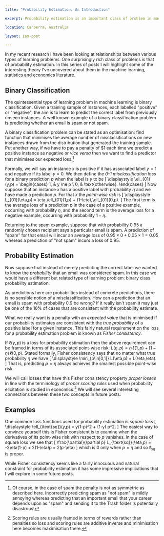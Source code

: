 ```yaml
---
title: "Probability Estimation: An Introduction"

excerpt: Probability estimation is an important class of problem in machine learning. In this, the first of a series of posts, I discuss a natural class of losses for these problems.

location: Canberra, Australia

layout: iem-post

---
```


In my recent research I have been looking at relationships between various types
of learning problems. One surprisingly rich class of problems is that of 
probability estimation. In this series of posts I will 
highlight some of the interesting theory I've uncovered about them in the
machine learning, statistics and economics literature.

Binary Classification
---------------------
The quintessential type of learning problem in machine learning is binary 
classification. Given a training sample of instances, each labelled "positive" 
or "negative", the aim is to learn to predict the correct label from previously 
unseen instances. A well known example of a binary classification problem is 
predicting whether an email is spam or not spam.

A binary classification problem can be stated as an optimisation: find 
function that minimises the average number of misclassifications on new 
instances drawn from the distribution that generated the training sample.
Put another way, if we have to pay a penalty of $1 each time we predict a 
positive instance as negative or _vice versa_ then we want to find a predictor 
that minimises our expected loss.[^1]

[^1]: Of course, in the case of spam the penalty is not as symmetric as 
described here. Incorrectly predicting spam as "not spam" is mildly annoying
whereas predicting that an important email that your career depends upon as
"spam" and sending it to the Trash folder is potentially disastrous!

Formally, we will say an instance $x$ is positive if it has associated label
$y = 1$ and negative if its label $y = 0$.
We then define the _0-1 misclassification loss_ for a binary prediction $p$
when the label is $y$ to be
\[	\displaystyle
	\ell_{01}(y,p) = 
	\begin{cases}
		1, &	y \ne p \\
		0, &	\text{otherwise}.
	\end{cases}
\]
Now suppose that an instance $x$ has a positive label with probability 
$\eta$ and we have made a prediction $p$. For that $x$ the _point-wise risk_
is
\[
	\displaystyle
	L_{01}(\eta,p) 
	= \eta\,\ell_{01}(1,p) + (1-\eta)\,\ell_{01}(0,p).
\]
The first term is the average loss of a prediction $p$ in the case of a positive 
example, occurring with probability $\eta$, and the second term is the 
average loss for a negative example, occurring with probability $1-\eta$. 

Returning to the spam example, suppose that with probability 0.95 a randomly 
chosen recipient says a particular email is spam. A prediction of "spam" for
that email will incur an average loss of $0.95\times 0 + 0.05\times 1 = 0.05$
whereas a prediction of "not spam" incurs a loss of 0.95.

Probability Estimation
----------------------
Now suppose that instead of merely predicting the correct label we wanted to 
know the _probability_ that an email was considered spam. In this case we would 
have a different but related type of learning problem: binary class probability 
estimation.

As predictions here are probabilities instead of concrete predictions, there 
is no sensible notion of a misclassification.
How can a prediction that an email is spam with probability 0.9 be wrong? If it
really isn't spam it may just be one of the 10% of cases that are consistent 
with the probability estimate. 

What we really want is a penalty with an _expected value_ that is minimised 
if our probability estimates are consistent with the _true probability_ of 
a positive label for a given instance. This fairly natural requirement on
the loss for a probability estimation problem is known as 
_Fisher consistency_.

If $\ell(y,p)$ is a loss for probability estimation then the above requirement
can be framed in terms of its associated point-wise risk:
$L(\eta,p) = \eta\,\ell(1,p) + (1-\eta)\,\ell(0,p)$. 
Stated formally, Fisher consistency says that no matter what true probability
$\eta$ we have
\[  \displaystyle
	\min_{p\in[0,1]} L(\eta,p) = L(\eta,\eta).
\]
That is, predicting $p = \eta$ always achieves the smallest possible point-wise 
risk.

We will call losses that have this Fisher consistency property _proper losses_
in line with the terminology of _proper scoring rules_ used when 
probability elicitation is studied in economics.[^2] We will see several 
interesting connections between these two concepts in future posts.

[^2]: Scoring rules are usually framed in terms of rewards rather than penalties
so loss and scoring rules are additive inverse and minimisation here becomes 
maximisation there.

Examples
--------
One common loss functions used for probability estimation is
_square loss_
\[
	\displaystyle
	\ell_{\text{sq}}(y,p) = y(1-p)^2 + (1-y) p^2.
\]
The easiest way to convince yourself this is Fisher consistent is to
examine when the derivatives of its point-wise risk with respect to $p$ 
vanishes. In the case of square loss we see that
\[
	\frac{\partial}{\partial p} L_{\text{sq}}(\eta,p)
	= -2\eta(1-p) + 2(1-\eta)p = 2(p-\eta)
\]
which is 0 only when $p=\eta$ and so $\ell_{\text{sq}}$ is proper.

While Fisher consistency seems like a fairly innocuous and natural constraint
for probability estimation it has some impressive implications that I will
explore in some future posts.